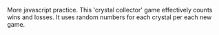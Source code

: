 More javascript practice.  This 'crystal collector' game effectively counts wins and losses.  It uses random numbers for each crystal per each new game.  
